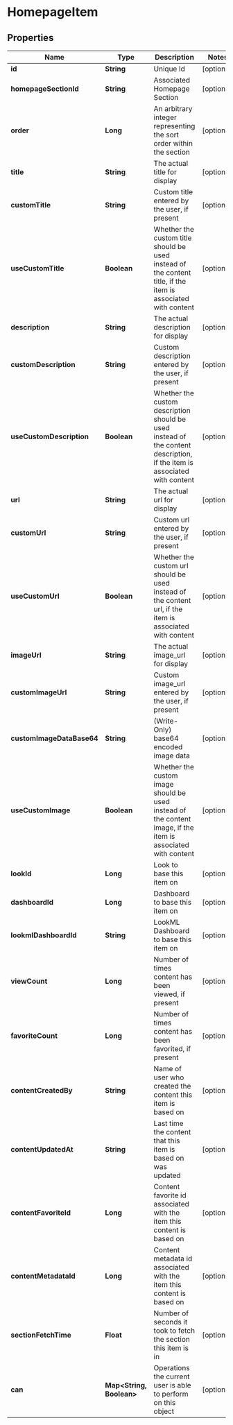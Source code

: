 # HomepageItem

## Properties
Name | Type | Description | Notes
------------ | ------------- | ------------- | -------------
**id** | **String** | Unique Id |  [optional]
**homepageSectionId** | **String** | Associated Homepage Section |  [optional]
**order** | **Long** | An arbitrary integer representing the sort order within the section |  [optional]
**title** | **String** | The actual title for display |  [optional]
**customTitle** | **String** | Custom title entered by the user, if present |  [optional]
**useCustomTitle** | **Boolean** | Whether the custom title should be used instead of the content title, if the item is associated with content |  [optional]
**description** | **String** | The actual description for display |  [optional]
**customDescription** | **String** | Custom description entered by the user, if present |  [optional]
**useCustomDescription** | **Boolean** | Whether the custom description should be used instead of the content description, if the item is associated with content |  [optional]
**url** | **String** | The actual url for display |  [optional]
**customUrl** | **String** | Custom url entered by the user, if present |  [optional]
**useCustomUrl** | **Boolean** | Whether the custom url should be used instead of the content url, if the item is associated with content |  [optional]
**imageUrl** | **String** | The actual image_url for display |  [optional]
**customImageUrl** | **String** | Custom image_url entered by the user, if present |  [optional]
**customImageDataBase64** | **String** | (Write-Only) base64 encoded image data |  [optional]
**useCustomImage** | **Boolean** | Whether the custom image should be used instead of the content image, if the item is associated with content |  [optional]
**lookId** | **Long** | Look to base this item on |  [optional]
**dashboardId** | **Long** | Dashboard to base this item on |  [optional]
**lookmlDashboardId** | **String** | LookML Dashboard to base this item on |  [optional]
**viewCount** | **Long** | Number of times content has been viewed, if present |  [optional]
**favoriteCount** | **Long** | Number of times content has been favorited, if present |  [optional]
**contentCreatedBy** | **String** | Name of user who created the content this item is based on |  [optional]
**contentUpdatedAt** | **String** | Last time the content that this item is based on was updated |  [optional]
**contentFavoriteId** | **Long** | Content favorite id associated with the item this content is based on |  [optional]
**contentMetadataId** | **Long** | Content metadata id associated with the item this content is based on |  [optional]
**sectionFetchTime** | **Float** | Number of seconds it took to fetch the section this item is in |  [optional]
**can** | **Map&lt;String, Boolean&gt;** | Operations the current user is able to perform on this object |  [optional]
